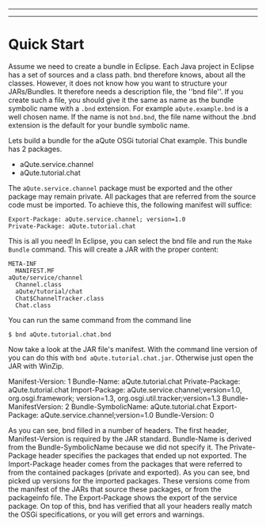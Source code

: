 ___
___
# Quick Start

Assume we need to create a bundle in Eclipse. Each Java project in Eclipse has a set of sources and a class path. bnd therefore knows, about all the classes. However, it does not know how you want to structure your JARs/Bundles. It therefore needs a description file, the ''bnd file''. If you create such a file, you should give it the same as name as the bundle symbolic name with a `.bnd` extension. For example `aQute.example.bnd` is a well chosen name. If the name is not `bnd.bnd`, the file name without the .bnd extension is the default for your bundle symbolic name.

Lets build a bundle for the aQute OSGi tutorial Chat example. This bundle has 2 packages.

* aQute.service.channel
* aQute.tutorial.chat

The `aQute.service.channel` package must be exported and the other package may remain private. All packages that are referred from the source code must be imported. To achieve this, the following manifest will suffice:

    Export-Package: aQute.service.channel; version=1.0 
    Private-Package: aQute.tutorial.chat

This is all you need! In Eclipse, you can select the bnd file and run the `Make Bundle` command. This will create a JAR with the proper content:

    META-INF 
      MANIFEST.MF 
    aQute/service/channel 
      Channel.class 
      aQute/tutorial/chat 
      Chat$ChannelTracker.class 
      Chat.class

You can run the same command from the command line

    $ bnd aQute.tutorial.chat.bnd

Now take a look at the JAR file's manifest. With the command line version of you can do this with `bnd aQute.tutorial.chat.jar`. Otherwise just open the JAR with WinZip.

   Manifest-Version: 1
   Bundle-Name: aQute.tutorial.chat
   Private-Package: aQute.tutorial.chat
   Import-Package: aQute.service.channel;version=1.0,
     org.osgi.framework; version=1.3,
     org.osgi.util.tracker;version=1.3
   Bundle-ManifestVersion: 2
   Bundle-SymbolicName: aQute.tutorial.chat
   Export-Package: aQute.service.channel;version=1.0
   Bundle-Version: 0

As you can see, bnd filled in a number of headers. The first header, Manifest-Version is required by the JAR standard. Bundle-Name is derived from the Bundle-SymbolicName because we did not specify it. The Private-Package header specifies the packages that ended up not exported. The Import-Package header comes from the packages that were referred to from the contained packages (private and exported). As you can see, bnd picked up versions for the imported packages. These versions come from the manifest of the JARs that source these packages, or from the packageinfo file. The Export-Package shows the export of the service package. On top of this, bnd has verified that all your headers really match the OSGi specifications, or you will get errors and warnings.

